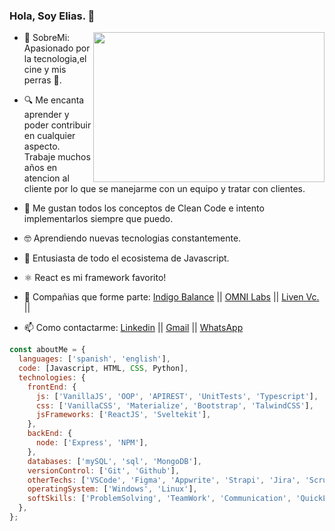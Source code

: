 ### Hola, Soy Elias. 👋

- <img src="https://i.pinimg.com/originals/10/b5/53/10b553debe94c2bf0db01f062cf93308.gif" width="370" height="240" align="right"/> 💬 SobreMi: Apasionado por la tecnologia,el cine y mis perras 🐶.
- 🔍 Me encanta aprender y poder contribuir en cualquier aspecto. Trabaje muchos años en atencion al cliente por lo que se manejarme con un equipo y tratar con clientes.
- 🧹 Me gustan todos los conceptos de Clean Code e intento implementarlos siempre que puedo.
- 🤓 Aprendiendo nuevas tecnologias constantemente.
- 💛 Entusiasta de todo el ecosistema de Javascript.
- ⚛  React es mi framework favorito!
- 🏢 Compañias que forme parte:
  [Indigo Balance](https://indigobalance.com/) ||
  [OMNI Labs](https://omnilabs.tech/) ||
  [Liven Vc.](https://liven.vc/) ||

- 📫 Como contactarme: [Linkedin](https://www.linkedin.com/in/eliasg52) ||
  [Gmail](mailto:eliasgarcia81@gmail.com) ||
  [WhatsApp](https://api.whatsapp.com/send?phone=541165775596&text=Hola%20como%20estas?%20Apreta%20en%20el%20enlace%20para%20contactarme!)

```javascript
const aboutMe = {
  languages: ['spanish', 'english'],
  code: [Javascript, HTML, CSS, Python],
  technologies: {
    frontEnd: {
      js: ['VanillaJS', 'OOP', 'APIREST', 'UnitTests', 'Typescript'],
      css: ['VanillaCSS', 'Materialize', 'Bootstrap', 'TalwindCSS'],
      jsFrameworks: ['ReactJS', 'Sveltekit'],
    },
    backEnd: {
      node: ['Express', 'NPM'],
    },
    databases: ['mySQL', 'sql', 'MongoDB'],
    versionControl: ['Git', 'Github'],
    otherTechs: ['VSCode', 'Figma', 'Appwrite', 'Strapi', 'Jira', 'Scrum'],
    operatingSystem: ['Windows', 'Linux'],
    softSkills: ['ProblemSolving', 'TeamWork', 'Communication', 'QuickLearner'],
  },
};
```
